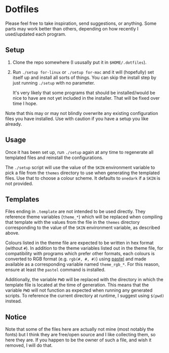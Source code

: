 # Dotfiles

Please feel free to take inspiration, send suggestions, or anything. Some parts may work
better than others, depending on how recently I used/updated each program.

## Setup

1.  Clone the repo somewhere (I ususally put it in `$HOME/.dotfiles`).
2.  Run `./setup for-linux` or `./setup for-mac` and it will (hopefully) set
    itself up and install all sorts of things. You can skip the install step
    by just running `./setup` with no parameter.

    It's very likely that some programs that should be installed/would be
    nice to have are not yet included in the installer. That will be fixed
    over time I hope.

Note that this may or may not blindly overwrite any existing configuration files you
have installed. Use with caution if you have a setup you like already.

## Usage

Once it has been set up, run `./setup` again at any time to regenerate all templated
files and reinstall the configurations.

The `./setup` script will use the value of the `SKIN` environment variable to pick
a file from the `themes` directory to use when generating the templated files. Use
that to choose a colour scheme. It defaults to `onedark` if a `SKIN` is not provided.

## Templates

Files ending in `.template` are not intended to be used directly. They reference theme
variables (`theme_*`) which will be replaced when compiling that template with the
values from the file in the `themes` directory corresponding to the value of the `SKIN`
environment variable, as described above.

Colours listed in the theme file are expected to be written in hex format (without `#`).
In addition to the theme variables listed out in the theme file, for compatibility with
programs which prefer other formats, each colours is converted to RGB format
(e.g. `rgb(#, #, #)`) using [pastel][] and made available as a corresponding variable
named `theme_rgb_*`. For this reason, ensure at least the `pastel` command is installed.

[pastel]: https://github.com/sharkdp/pastel

Additionally, the variable `PWD` will be replaced with the directory in which the
template file is located at the time of generation. This means that the variable `PWD`
will not function as expected when running any generated scripts. To reference the
current directory at runtime, I suggest using `$(pwd)` instead.

## Notice

Note that some of the files here are actually not mine (most notably the fonts)
but I think they are free/open source and I like collecting them, so here they are.
If you happen to be the owner of such a file, and wish it removed, I will do that.
